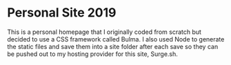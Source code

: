 # Personal Site 2019
This is a personal homepage that I originally coded from scratch but decided to use a CSS framework called Bulma.
I also used Node to generate the static files and save them into a site folder after each save so they can be 
pushed out to my hosting provider for this site, Surge.sh.